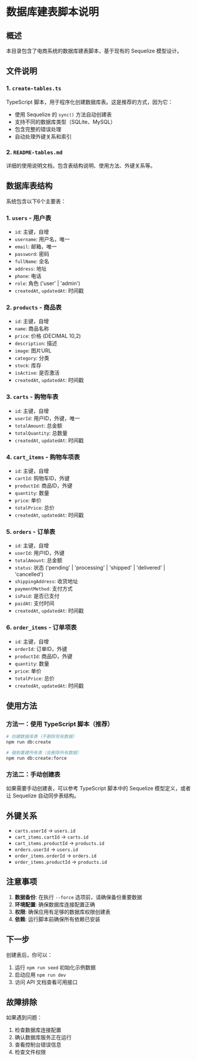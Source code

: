 # 数据库建表脚本说明

## 概述

本目录包含了电商系统的数据库建表脚本，基于现有的 Sequelize 模型设计。

## 文件说明

### 1. `create-tables.ts`
TypeScript 脚本，用于程序化创建数据库表。这是推荐的方式，因为它：
- 使用 Sequelize 的 `sync()` 方法自动创建表
- 支持不同的数据库类型（SQLite、MySQL）
- 包含完整的错误处理
- 自动处理外键关系和索引

### 2. `README-tables.md`
详细的使用说明文档，包含表结构说明、使用方法、外键关系等。

## 数据库表结构

系统包含以下6个主要表：

### 1. `users` - 用户表
- `id`: 主键，自增
- `username`: 用户名，唯一
- `email`: 邮箱，唯一
- `password`: 密码
- `fullName`: 全名
- `address`: 地址
- `phone`: 电话
- `role`: 角色 ('user' | 'admin')
- `createdAt`, `updatedAt`: 时间戳

### 2. `products` - 商品表
- `id`: 主键，自增
- `name`: 商品名称
- `price`: 价格 (DECIMAL 10,2)
- `description`: 描述
- `image`: 图片URL
- `category`: 分类
- `stock`: 库存
- `isActive`: 是否激活
- `createdAt`, `updatedAt`: 时间戳

### 3. `carts` - 购物车表
- `id`: 主键，自增
- `userId`: 用户ID，外键，唯一
- `totalAmount`: 总金额
- `totalQuantity`: 总数量
- `createdAt`, `updatedAt`: 时间戳

### 4. `cart_items` - 购物车项表
- `id`: 主键，自增
- `cartId`: 购物车ID，外键
- `productId`: 商品ID，外键
- `quantity`: 数量
- `price`: 单价
- `totalPrice`: 总价
- `createdAt`, `updatedAt`: 时间戳

### 5. `orders` - 订单表
- `id`: 主键，自增
- `userId`: 用户ID，外键
- `totalAmount`: 总金额
- `status`: 状态 ('pending' | 'processing' | 'shipped' | 'delivered' | 'cancelled')
- `shippingAddress`: 收货地址
- `paymentMethod`: 支付方式
- `isPaid`: 是否已支付
- `paidAt`: 支付时间
- `createdAt`, `updatedAt`: 时间戳

### 6. `order_items` - 订单项表
- `id`: 主键，自增
- `orderId`: 订单ID，外键
- `productId`: 商品ID，外键
- `quantity`: 数量
- `price`: 单价
- `totalPrice`: 总价
- `createdAt`, `updatedAt`: 时间戳

## 使用方法

### 方法一：使用 TypeScript 脚本（推荐）

```bash
# 创建数据库表（不删除现有数据）
npm run db:create

# 强制重建所有表（会删除所有数据）
npm run db:create:force
```

### 方法二：手动创建表

如果需要手动创建表，可以参考 TypeScript 脚本中的 Sequelize 模型定义，或者让 Sequelize 自动同步表结构。

## 外键关系

- `carts.userId` → `users.id`
- `cart_items.cartId` → `carts.id`
- `cart_items.productId` → `products.id`
- `orders.userId` → `users.id`
- `order_items.orderId` → `orders.id`
- `order_items.productId` → `products.id`

## 注意事项

1. **数据备份**: 在执行 `--force` 选项前，请确保备份重要数据
2. **环境配置**: 确保数据库连接配置正确
3. **权限**: 确保应用有足够的数据库权限创建表
4. **依赖**: 运行脚本前确保所有依赖已安装

## 下一步

创建表后，你可以：
1. 运行 `npm run seed` 初始化示例数据
2. 启动应用 `npm run dev`
3. 访问 API 文档查看可用接口

## 故障排除

如果遇到问题：
1. 检查数据库连接配置
2. 确认数据库服务正在运行
3. 查看控制台错误信息
4. 检查文件权限